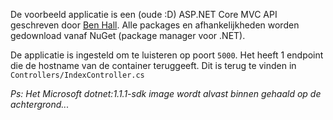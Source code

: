 De voorbeeld applicatie is een (oude :D) ASP.NET Core MVC API geschreven door [Ben Hall](https://github.com/katacoda/dotnet-aspnet-core-example). Alle packages en afhankelijkheden worden gedownload vanaf NuGet (package manager voor .NET).

De applicatie is ingesteld om te luisteren op poort `5000`. Het heeft 1 endpoint die de hostname van de container teruggeeft. Dit is terug te vinden in `Controllers/IndexController.cs`

*Ps: Het Microsoft dotnet:1.1.1-sdk image wordt alvast binnen gehaald op de achtergrond...*
